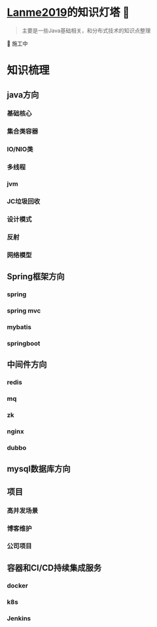 # [Lanme2019](https://luanmingyi.cn/)的知识灯塔 🚢

> 主要是一些Java基础相关，和分布式技术的知识点整理
    
 🚧   施工中

# 知识梳理

## **java方向**

### 基础核心
### 集合类容器
### IO/NIO类
### 多线程
### jvm
### JC垃圾回收
### 设计模式
### 反射
### 网络模型


## **Spring框架方向**

### spring
### spring mvc
### mybatis
### springboot

## **中间件方向**

### redis
### mq
### zk
### nginx
### dubbo

## **mysql数据库方向**

## **项目**
### 高并发场景
### 博客维护
### 公司项目

## **容器和CI/CD持续集成服务**

### docker
### k8s
### Jenkins

